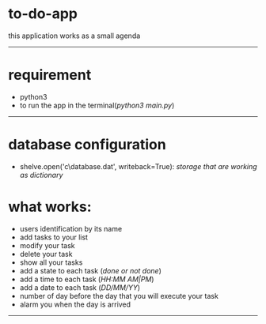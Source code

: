 # to-do-app
this application works as a small agenda
___
# requirement
- python3
- to run the app in the terminal(*python3 main.py*)
___
# database configuration
- shelve.open('c\\database.dat', writeback=True): *storage that are working as dictionary*

# what works:
- users identification by its name
- add tasks to your list
- modify your task
- delete your task
- show all your tasks
- add a state to each task (*done or not done*)
- add a time to each task (*HH:MM AM|PM*)
- add a date to each task (*DD/MM/YY*)
- number of day before the day that you will execute your task
- alarm you when the day is arrived
___

